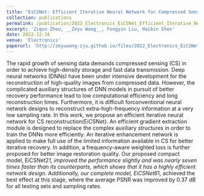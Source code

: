 ```yaml
---
title: "EiCSNet: Efficient Iterative Neural Network for Compressed Sensing Reconstruction"
collection: publications
permalink: /publication/2022_Electronics_EiCSNet_Efficient_Iterative_Neural_Network_for_Compressed
excerpt: 'Ziqun Zhou, __Zeyu Wang__, Fengyin Liu, Haibin Shen'
date: 2022-12-16
venue: 'Electronics'
paperurl: 'http://zeyuwang-zju.github.io/files/2022_Electronics_EiCSNet_Efficient_Iterative_Neural_Network_for_Compressed.pdf'
---
```


The rapid growth of sensing data demands compressed sensing (CS) in order to achieve high-density storage and fast data transmission. Deep neural networks (DNNs) have been under intensive development for the reconstruction of high-quality images from compressed data. However,
the complicated auxiliary structures of DNN models in pursuit of better recovery performance lead to low computational efficiency and long reconstruction times. Furthermore, it is difficult forconventional neural network designs to reconstruct extra-high-frequency information at a very low
sampling rate. In this work, we propose an efficient iterative neural network for CS reconstruction(EiCSNet). An efficient gradient extraction module is designed to replace the complex auxiliary
structures in order to train the DNNs more efficiently. An iterative enhancement network is applied to make full use of the limited information available in CS for better iterative recovery. In addition, a
frequency-aware weighted loss is further proposed for better image restoration quality. Our proposed compact model, EiCSNet2*1, improved the performance slightly and was nearly seven times faster than its counterparts, which shows that it has a highly efficient network design. Additionally, our
complete model, EiCSNet6*1, achieved the best effect at this stage, where the average PSNR was improved by 0.37 dB for all testing sets and sampling rates.
